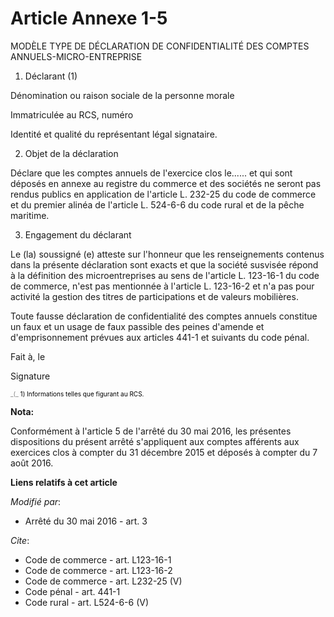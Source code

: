 # Article Annexe 1-5

MODÈLE TYPE DE DÉCLARATION DE CONFIDENTIALITÉ DES COMPTES ANNUELS-MICRO-ENTREPRISE 

1. Déclarant (1) 

Dénomination ou raison sociale de la personne morale 

Immatriculée au RCS, numéro 

Identité et qualité du représentant légal signataire. 

2. Objet de la déclaration 

Déclare que les comptes annuels de l'exercice clos le...... et qui sont déposés en annexe au registre du commerce et des
sociétés ne seront pas rendus publics en application de l'article L. 232-25 du code de commerce et du premier alinéa de
l'article L. 524-6-6 du code rural et de la pêche maritime. 

3. Engagement du déclarant 

Le (la) soussigné (e) atteste sur l'honneur que les renseignements contenus dans la présente déclaration sont exacts et que
la société susvisée répond à la définition des microentreprises au sens de l'article L. 123-16-1 du code de commerce, n'est
pas mentionnée à l'article L. 123-16-2 et n'a pas pour activité la gestion des titres de participations et de valeurs
mobilières. 

Toute fausse déclaration de confidentialité des comptes annuels constitue un faux et un usage de faux passible des peines
d'amende et d'emprisonnement prévues aux articles 441-1 et suivants du code pénal. 

Fait à, le 

Signature 

<font size="1" color="#808080">
    _(_
    <font color="#000000" size="1">1) Informations telles que figurant au RCS.</font>
  </font>

**Nota:**

Conformément à l'article 5 de l'arrêté du 30 mai 2016, les présentes dispositions du présent arrêté s'appliquent aux comptes
afférents aux exercices clos à compter du 31 décembre 2015 et déposés à compter du 7 août 2016.

**Liens relatifs à cet article**

_Modifié par_:

  - Arrêté du 30 mai 2016 - art. 3

_Cite_:

  - Code de commerce - art. L123-16-1
  - Code de commerce - art. L123-16-2
  - Code de commerce - art. L232-25 (V)
  - Code pénal - art. 441-1
  - Code rural - art. L524-6-6 (V)
